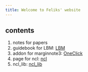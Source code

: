 ```yaml
---
title: Welcome to Feliks' website
---
```

## contents
1. notes for papers
2. guidebook for LBM:
[LBM](https://www.craft.do/s/i3sHOWzLpcMbCH)
3. addon for marginnote3:
[OneClick](https://github.com/Feliks151450/OneClick)
5. page for ncl:
[ncl](https://www.craft.do/s/1zlHhC9gCfGrkq)
6. ncl_lib:
[ncl_lib](https://github.com/Feliks151450/ncl_lib)
